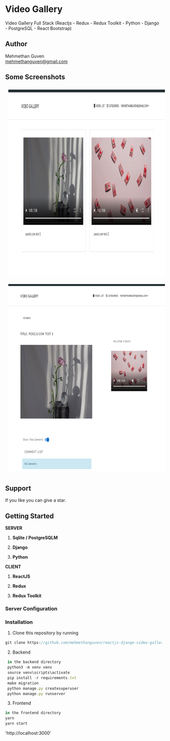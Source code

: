 # Video Gallery

Video Gallery Full Stack (Reactjs - Redux - Redux Toolkit - Python - Django - PostgreSQL - React Bootstrap)

## Author

Mehmethan Guven
<br/>
<a href='mailto:mehmethanguven@gmail.com<'>mehmethanguven@gmail.com</a>

## Some Screenshots

<img src="images/demo1.png" alt="demo" style="height: 600px; width:800px; margin: 10px;"/>
<img src="images/demo2.png" alt="demo" style="height: 600px; width:800px; margin: 10px;"/>

## Support

If you like you can give a star.

## Getting Started

**SERVER**

1. **Sqlite / PostgreSQLM**

2. **Django**

3. **Python**

**CLIENT**

1. **ReactJS**

2. **Redux**

3. **Redux Toolkit**

### Server Configuration

### Installation

1. Clone this repository by running

```js
git clone https://github.com/mehmethanguven/reactjs-django-video-gallery.git
```

2. Backend

```js
 in the backend directory
 python3 -m venv venv
 source venv\scripts\activate
 pip install -r requirements.txt
 make migration
 python manage.py createsuperuser
 python manage.py runserver

```

3. Frontend

```js
in the frontend directory
yarn
yarn start
```

'http://localhost:3000'
